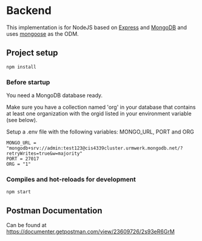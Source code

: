 # Backend

This implementation is for NodeJS based on [Express](https://expressjs.com/) and [MongoDB](https://www.mongodb.com/) and uses [mongoose](https://mongoosejs.com/) as the ODM.

## Project setup

    npm install

### Before startup
You need a MongoDB database ready.

Make sure you have a collection named 'org' in your database that contains at least one organization with the orgid listed in your environment variable (see below).

Setup a .env file with the following variables: MONGO_URL, PORT and ORG

    MONGO_URL = "mongodb+srv://admin:test123@cis4339cluster.urmwerk.mongodb.net/?retryWrites=true&w=majority"
    PORT = 27017
    ORG = "1"

### Compiles and hot-reloads for development

    npm start

## Postman Documentation

Can be found at https://documenter.getpostman.com/view/23609726/2s93eR6GrM
